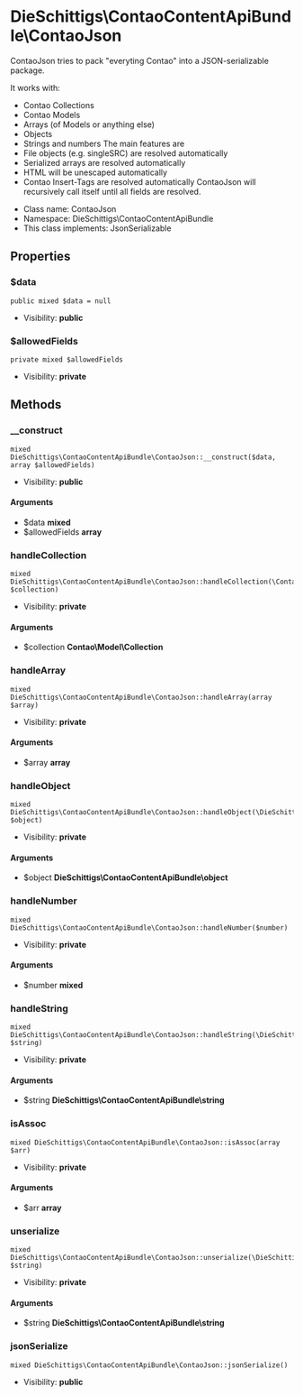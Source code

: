DieSchittigs\ContaoContentApiBundle\ContaoJson
===============

ContaoJson tries to pack &quot;everyting Contao&quot; into a JSON-serializable package.

It works with:
 - Contao Collections
 - Contao Models
 - Arrays (of Models or anything else)
 - Objects
 - Strings and numbers
The main features are
 - File objects (e.g. singleSRC) are resolved automatically
 - Serialized arrays are resolved automatically
 - HTML will be unescaped automatically
 - Contao Insert-Tags are resolved automatically
ContaoJson will recursively call itself until all fields are resolved.


* Class name: ContaoJson
* Namespace: DieSchittigs\ContaoContentApiBundle
* This class implements: JsonSerializable




Properties
----------


### $data

    public mixed $data = null





* Visibility: **public**


### $allowedFields

    private mixed $allowedFields





* Visibility: **private**


Methods
-------


### __construct

    mixed DieSchittigs\ContaoContentApiBundle\ContaoJson::__construct($data, array $allowedFields)





* Visibility: **public**


#### Arguments
* $data **mixed**
* $allowedFields **array**



### handleCollection

    mixed DieSchittigs\ContaoContentApiBundle\ContaoJson::handleCollection(\Contao\Model\Collection $collection)





* Visibility: **private**


#### Arguments
* $collection **Contao\Model\Collection**



### handleArray

    mixed DieSchittigs\ContaoContentApiBundle\ContaoJson::handleArray(array $array)





* Visibility: **private**


#### Arguments
* $array **array**



### handleObject

    mixed DieSchittigs\ContaoContentApiBundle\ContaoJson::handleObject(\DieSchittigs\ContaoContentApiBundle\object $object)





* Visibility: **private**


#### Arguments
* $object **DieSchittigs\ContaoContentApiBundle\object**



### handleNumber

    mixed DieSchittigs\ContaoContentApiBundle\ContaoJson::handleNumber($number)





* Visibility: **private**


#### Arguments
* $number **mixed**



### handleString

    mixed DieSchittigs\ContaoContentApiBundle\ContaoJson::handleString(\DieSchittigs\ContaoContentApiBundle\string $string)





* Visibility: **private**


#### Arguments
* $string **DieSchittigs\ContaoContentApiBundle\string**



### isAssoc

    mixed DieSchittigs\ContaoContentApiBundle\ContaoJson::isAssoc(array $arr)





* Visibility: **private**


#### Arguments
* $arr **array**



### unserialize

    mixed DieSchittigs\ContaoContentApiBundle\ContaoJson::unserialize(\DieSchittigs\ContaoContentApiBundle\string $string)





* Visibility: **private**


#### Arguments
* $string **DieSchittigs\ContaoContentApiBundle\string**



### jsonSerialize

    mixed DieSchittigs\ContaoContentApiBundle\ContaoJson::jsonSerialize()





* Visibility: **public**



